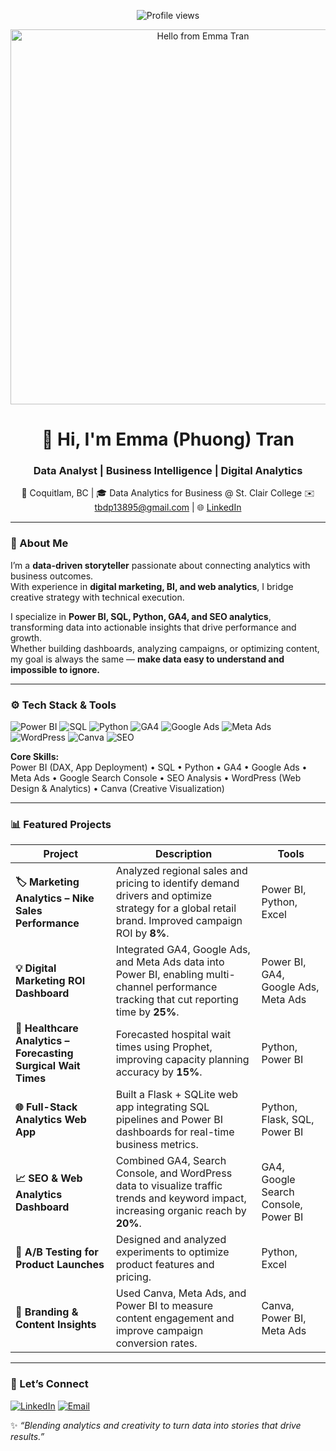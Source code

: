 <p align="center">
  <img src="https://komarev.com/ghpvc/?username=tbdp138&label=Profile%20views&color=0e75b6&style=flat" alt="Profile views"/>
</p>

<p align="center">
  <img src="assets/Gemini_Generated_Image_roq6xcroq6xcroq6.gif" alt="Hello from Emma Tran" width="600"/>
</p>

<h1 align="center">👋 Hi, I'm Emma (Phuong) Tran</h1>
<h3 align="center">Data Analyst | Business Intelligence | Digital Analytics</h3>

<p align="center">
📍 Coquitlam, BC | 🎓 Data Analytics for Business @ St. Clair College  
✉️ <a href="mailto:tbdp13895@gmail.com">tbdp13895@gmail.com</a> | 🌐 <a href="https://www.linkedin.com/in/tbdp138/">LinkedIn</a>
</p>

---

### 🧠 About Me
I’m a **data-driven storyteller** passionate about connecting analytics with business outcomes.  
With experience in **digital marketing, BI, and web analytics**, I bridge creative strategy with technical execution.  

I specialize in **Power BI, SQL, Python, GA4, and SEO analytics**, transforming data into actionable insights that drive performance and growth.  
Whether building dashboards, analyzing campaigns, or optimizing content, my goal is always the same — **make data easy to understand and impossible to ignore.**

---

### ⚙️ Tech Stack & Tools
<p align="left">
  <img src="https://img.shields.io/badge/Power%20BI-F2C811?style=for-the-badge&logo=Power%20BI&logoColor=black" alt="Power BI"/>
  <img src="https://img.shields.io/badge/SQL-025E8C?style=for-the-badge&logo=postgresql&logoColor=white" alt="SQL"/>
  <img src="https://img.shields.io/badge/Python-3776AB?style=for-the-badge&logo=python&logoColor=white" alt="Python"/>
  <img src="https://img.shields.io/badge/Google%20Analytics%204-4285F4?style=for-the-badge&logo=google-analytics&logoColor=white" alt="GA4"/>
  <img src="https://img.shields.io/badge/Google%20Ads-4285F4?style=for-the-badge&logo=google-ads&logoColor=white" alt="Google Ads"/>
  <img src="https://img.shields.io/badge/Meta%20Ads-1877F2?style=for-the-badge&logo=meta&logoColor=white" alt="Meta Ads"/>
  <img src="https://img.shields.io/badge/WordPress-21759B?style=for-the-badge&logo=wordpress&logoColor=white" alt="WordPress"/>
  <img src="https://img.shields.io/badge/Canva-00C4CC?style=for-the-badge&logo=canva&logoColor=white" alt="Canva"/>
  <img src="https://img.shields.io/badge/SEO-34A853?style=for-the-badge&logo=google-search-console&logoColor=white" alt="SEO"/>
</p>

**Core Skills:**  
Power BI (DAX, App Deployment) • SQL • Python • GA4 • Google Ads • Meta Ads • Google Search Console • SEO Analysis • WordPress (Web Design & Analytics) • Canva (Creative Visualization)

---

### 📊 Featured Projects

| Project | Description | Tools |
|----------|--------------|-------|
| **🏷 Marketing Analytics – Nike Sales Performance** | Analyzed regional sales and pricing to identify demand drivers and optimize strategy for a global retail brand. Improved campaign ROI by **8%**. | Power BI, Python, Excel |
| **💡 Digital Marketing ROI Dashboard** | Integrated GA4, Google Ads, and Meta Ads data into Power BI, enabling multi-channel performance tracking that cut reporting time by **25%**. | Power BI, GA4, Google Ads, Meta Ads |
| **🏥 Healthcare Analytics – Forecasting Surgical Wait Times** | Forecasted hospital wait times using Prophet, improving capacity planning accuracy by **15%**. | Python, Power BI |
| **🌐 Full-Stack Analytics Web App** | Built a Flask + SQLite web app integrating SQL pipelines and Power BI dashboards for real-time business metrics. | Python, Flask, SQL, Power BI |
| **📈 SEO & Web Analytics Dashboard** | Combined GA4, Search Console, and WordPress data to visualize traffic trends and keyword impact, increasing organic reach by **20%**. | GA4, Google Search Console, Power BI |
| **🧠 A/B Testing for Product Launches** | Designed and analyzed experiments to optimize product features and pricing. | Python, Excel |
| **🎨 Branding & Content Insights** | Used Canva, Meta Ads, and Power BI to measure content engagement and improve campaign conversion rates. | Canva, Power BI, Meta Ads |

---
### 💬 Let’s Connect
<p align="left">
  <a href="https://www.linkedin.com/in/tbdp138/" target="_blank"><img src="https://img.shields.io/badge/LinkedIn-0077B5?style=for-the-badge&logo=linkedin&logoColor=white" alt="LinkedIn"/></a>
  <a href="mailto:tbdp13895@gmail.com"><img src="https://img.shields.io/badge/Email-D14836?style=for-the-badge&logo=gmail&logoColor=white" alt="Email"/></a>
</p>

✨ *“Blending analytics and creativity to turn data into stories that drive results.”*
